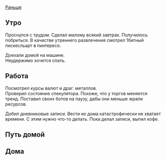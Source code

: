 [Раньше](2019.11.26.md)  
## Утро
Проснулся с трудом. Сделал малому всякий завтрак. Получилось побриться. В качестве утреннего развлечения смотрел 1битный пискесльарт в пинтересе.

Доехали домой на машине.  
Неудержимо хочется спать.
## Работа
Посмотрел курсы валют и драг. металлов.  
Проверил состояние спекулятора. Похоже, что у торгов меняется тренд. Поставил своих ботов на паузу, дабы они меньше жрали ресурсов.

Добил дневниковые записи. Вести их дома катастрофически не хватает времени. С этим нужно что-то делать. Пока делал записи, выпил кофе.
## Путь домой
## Дома